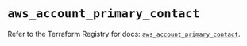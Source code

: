 # `aws_account_primary_contact`

Refer to the Terraform Registry for docs: [`aws_account_primary_contact`](https://registry.terraform.io/providers/hashicorp/aws/6.13.0/docs/resources/account_primary_contact).
